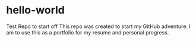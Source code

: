 # hello-world
Test Repo to start off
This repo was created to start my GitHub adventure. 
I am to use this as a portfolio for my resume and personal progress. 
